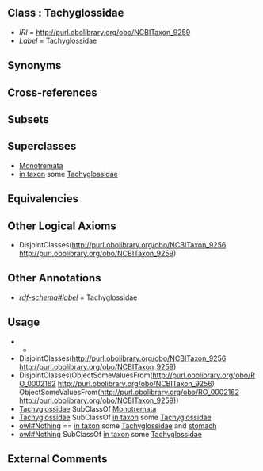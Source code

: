 
## Class : Tachyglossidae

 * *IRI* = http://purl.obolibrary.org/obo/NCBITaxon_9259
 * *Label* = Tachyglossidae

## Synonyms


## Cross-references


## Subsets


## Superclasses

 * [Monotremata](../../NCBITaxon/55/NCBITaxon_9255.md)
 * [in taxon](../../RO/62/RO_0002162.md) some [Tachyglossidae](../../NCBITaxon/59/NCBITaxon_9259.md)

## Equivalencies


## Other Logical Axioms

 * DisjointClasses(<http://purl.obolibrary.org/obo/NCBITaxon_9256> <http://purl.obolibrary.org/obo/NCBITaxon_9259>)

## Other Annotations

 * *[rdf-schema#label](../../el/rdf-schema#label.md)* = Tachyglossidae

## Usage

 * -
 * DisjointClasses(<http://purl.obolibrary.org/obo/NCBITaxon_9256> <http://purl.obolibrary.org/obo/NCBITaxon_9259>)
 * DisjointClasses(ObjectSomeValuesFrom(<http://purl.obolibrary.org/obo/RO_0002162> <http://purl.obolibrary.org/obo/NCBITaxon_9256>) ObjectSomeValuesFrom(<http://purl.obolibrary.org/obo/RO_0002162> <http://purl.obolibrary.org/obo/NCBITaxon_9259>))
 * [Tachyglossidae](../../NCBITaxon/59/NCBITaxon_9259.md) SubClassOf [Monotremata](../../NCBITaxon/55/NCBITaxon_9255.md)
 * [Tachyglossidae](../../NCBITaxon/59/NCBITaxon_9259.md) SubClassOf [in taxon](../../RO/62/RO_0002162.md) some [Tachyglossidae](../../NCBITaxon/59/NCBITaxon_9259.md)
 * [owl#Nothing](../../ng/owl#Nothing.md) == [in taxon](../../RO/62/RO_0002162.md) some [Tachyglossidae](../../NCBITaxon/59/NCBITaxon_9259.md) and [stomach](../../UBERON/45/UBERON_0000945.md)
 * [owl#Nothing](../../ng/owl#Nothing.md) SubClassOf [in taxon](../../RO/62/RO_0002162.md) some [Tachyglossidae](../../NCBITaxon/59/NCBITaxon_9259.md)

## External Comments

